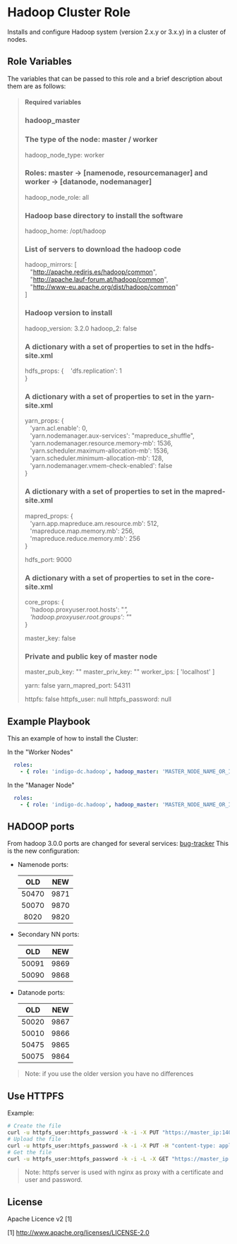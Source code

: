 Hadoop Cluster Role 
==================

Installs and configure Hadoop system (version 2.x.y or 3.x.y) in a cluster of nodes.

Role Variables
--------------

The variables that can be passed to this role and a brief description about them are as follows:

> #### Required variables
> ### hadoop_master
> 
> ### The type of the node: master / worker
> hadoop_node_type: worker
> ### Roles: master -> [namenode, resourcemanager] and worker -> [datanode, nodemanager]
> hadoop_node_role: all
> ### Hadoop base directory to install the software
> hadoop_home: /opt/hadoop
> ### List of servers to download the hadoop code
> hadoop_mirrors: [  
>&nbsp;&nbsp;&nbsp;"http://apache.rediris.es/hadoop/common",  
>&nbsp;&nbsp;&nbsp;"http://apache.lauf-forum.at/hadoop/common",  
>&nbsp;&nbsp;&nbsp;"http://www-eu.apache.org/dist/hadoop/common"  
> ]
> ### Hadoop version to install
> hadoop_version: 3.2.0
> hadoop_2: false
> ### A dictionary with a set of properties to set in the hdfs-site.xml
> hdfs_props: {
>&nbsp;&nbsp;&nbsp;'dfs.replication': 1  
> }
> ### A dictionary with a set of properties to set in the yarn-site.xml
> yarn_props: {  
>&nbsp;&nbsp;&nbsp;'yarn.acl.enable': 0,  
>&nbsp;&nbsp;&nbsp;'yarn.nodemanager.aux-services': "mapreduce_shuffle",  
>&nbsp;&nbsp;&nbsp;'yarn.nodemanager.resource.memory-mb': 1536,  
>&nbsp;&nbsp;&nbsp;'yarn.scheduler.maximum-allocation-mb': 1536,  
>&nbsp;&nbsp;&nbsp;'yarn.scheduler.minimum-allocation-mb': 128,  
>&nbsp;&nbsp;&nbsp;'yarn.nodemanager.vmem-check-enabled': false  
> }
> ### A dictionary with a set of properties to set in the mapred-site.xml
> mapred_props: {  
>&nbsp;&nbsp;&nbsp;'yarn.app.mapreduce.am.resource.mb': 512,  
>&nbsp;&nbsp;&nbsp;'mapreduce.map.memory.mb': 256,  
>&nbsp;&nbsp;&nbsp;'mapreduce.reduce.memory.mb': 256  
> }
> 
> hdfs_port: 9000
> ### A dictionary with a set of properties to set in the core-site.xml
> core_props: {  
>&nbsp;&nbsp;&nbsp;'hadoop.proxyuser.root.hosts': "*",  
>&nbsp;&nbsp;&nbsp;'hadoop.proxyuser.root.groups': "*"  
> }
> 
> master_key: false
> ### Private and public key of master node
> master_pub_key: ""
> master_priv_key: ""
> worker_ips: [ 'localhost' ]
> 
> yarn: false
> yarn_mapred_port: 54311
> 
> httpfs: false
> httpfs_user: null
> httpfs_password: null

Example Playbook
----------------

This an example of how to install the Cluster:

In the "Worker Nodes"
```yml
  roles:
    - { role: 'indigo-dc.hadoop', hadoop_master: 'MASTER_NODE_NAME_OR_IP' }
```

In the "Manager Node"
```yml
  roles:
    - { role: 'indigo-dc.hadoop', hadoop_master: 'MASTER_NODE_NAME_OR_IP', hadoop_node_type: 'master'}
```

HADOOP ports
------------

From hadoop 3.0.0 ports are changed for several services: [bug-tracker](https://issues.apache.org/jira/browse/HDFS-9427)
This is the new configuration:

- Namenode ports:

  |  OLD | NEW  |
  |:----:|:----:|
  | 50470|9871  |
  | 50070|9870  |
  |  8020|9820  |

- Secondary NN ports:

  |  OLD | NEW  |
  |:----:|:----:|
  | 50091|9869  |
  | 50090|9868  |

- Datanode ports:

  |  OLD | NEW  |
  |:----:|:----:|
  | 50020|9867  |
  | 50010|9866  |
  | 50475|9865  |
  | 50075|9864  |

> Note: if you use the older version you have no differences

Use HTTPFS
----------

Example:

```bash
# Create the file
curl -u httpfs_user:httpfs_password -k -i -X PUT "https://master_ip:14000/webhdfs/v1/test.txt?op=CREATE&user.name=root&noredirect=true&overwrite=true"
# Upload the file
curl -u httpfs_user:httpfs_password -k -i -X PUT -H "content-type: application/octet-stream" -T /path/to/my/original/file/test.txt  "https://master_ip:14000/webhdfs/v1/test.txt?op=CREATE&data=true&user.name=root&noredirect=true&overwrite=true&data=true"
# Get the file
curl -u httpfs_user:httpfs_password -k -i -L -X GET "https://master_ip:14000/webhdfs/v1/test.txt?op=OPEN&user.name=root&noredirect=true"
```

> Note: httpfs server is used with nginx as proxy with a certificate and user and password.

License
-------

Apache Licence v2 [1]

[1] http://www.apache.org/licenses/LICENSE-2.0

